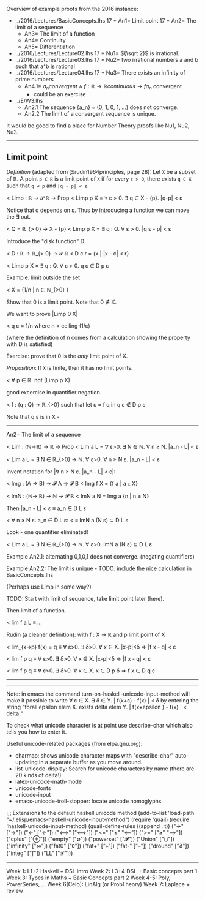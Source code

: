 Overview of example proofs from the 2016 instance:

* ../2016/Lectures/BasicConcepts.lhs
17    * An1= Limit point
17    * An2= The limit of a sequence
    * An3= The limit of a function
    * An4= Continuity
    * An5= Differentiation
* ../2016/Lectures/Lecture02.lhs
17    * Nu1= ${\sqrt 2}$ is irrational.
* ../2016/Lectures/Lecture03.lhs
17    * Nu2= two irrational numbers a and b such that a^b is rational
* ../2016/Lectures/Lecture04.lhs
17    * Nu3= There exists an infinity of prime numbers
    * An4.1= ${a_n} convergent ∧ f : ℝ → ℝ continuous → {f a_n}$ convergent
	    * could be an exercise
* ../E/W3.lhs
    * An2.1 The sequence {a_n} = (0, 1, 0, 1, ...) does not converge.
    * An2.2 The limit of a convergent sequence is unique.

It would be good to find a place for Number Theory proofs like Nu1, Nu2, Nu3.

----------------------------------------------------------------

## Limit point

*Definition* (adapted from @rudin1964principles, page 28): Let `X` be
a subset of ℝ.  A point `p ∈ ℝ` is a limit point of `X` if for every
`ε > 0`, there exists `q ∈ X` such that `q ≠ p` and `|q - p| < ε`.

< Limp : ℝ → 𝒫 ℝ → Prop
< Limp p X = ∀ ε > 0. ∃ q ∈ X - {p}. |q-p| < ε

Notice that q depends on ε. Thus by introducing a function we can move the ∃ out.

< Q = ℝ_{> 0} → X - {p}
< Limp p X = ∃ q : Q. ∀ ε > 0. |q ε - p| < ε

Introduce the "disk function" D.

< D : ℝ → ℝ_{> 0} → 𝒫 ℝ
< D c r = {x | |x - c| < r}

< Limp p X = ∃ q : Q. ∀ ε > 0. q ε ∈ D p ε

Example: limit outside the set

< X = {1/n | n ∈ ℕ_{>0} }

Show that 0 is a limit point. Note that 0 ∉ X.

We want to prove |Limp 0 X|

< q ε = 1/n where n = ceiling (1/ε)

(where the definition of n comes from a calculation showing the property with D is satisfied)

Exercise: prove that 0 is the _only_ limit point of X.

*Proposition*:  If `X` is finite, then it has no limit points.

< ∀ p ∈ ℝ. not (Limp p X)

good excercise in quantifier negation.

< f : (q : Q) → ℝ_{>0}   such that let ε = f q in q ε ∉ D p ε

Note that q ε is in X -

----------------------------------------------------------------

An2= The limit of a sequence

< Lim : (ℕ→ℝ) → ℝ → Prop
< Lim a L = ∀ ε>0. ∃ N ∈ ℕ. ∀ n ≥ N. |a_n - L| < ε

< Lim a L = ∃ N ∈ ℝ_{>0} → ℕ. ∀ ε>0. ∀ n ≥ N ε. |a_n - L| < ε

Invent notation for |∀ n ≥ N ε. |a_n - L| < ε|:

< Img : (A → B) → 𝓟 A → 𝓟 B
< Img f X = {f a | a ∈ X}

< ImN : (ℕ→ ℝ) → ℕ → 𝓟 ℝ
< ImN a N = Img a {n | n ≥ N}

Then |a_n - L| < ε   ≡  a_n ∈ D L ε

<    ∀ n ≥ N ε. a_n ∈ D L ε:
< ≡  ImN a (N ε) ⊆ D L ε

Look - one quantifier eliminated!

< Lim a L = ∃ N ∈ ℝ_{>0} → ℕ. ∀ ε>0. ImN a (N ε) ⊆ D L ε

Example An2.1: alternating 0,1,0,1 does not converge.
  (negating quantifiers)

Example An2.2: The limit is unique - TODO: include the nice calculation in BasicConcepts.lhs

(Perhaps use Limp in some way?)

TODO: Start with limit of sequence, take limit point later (here).

Then limit of a function.

< lim f a L  ≡ …

Rudin (a cleaner definition): with f : X → ℝ and p limit point of X

< lim_{x→p} f(x) = q  ≡ ∀ ε>0. ∃ δ>0. ∀ x ∈ X. |x-p|<δ ⇒ |f x - q| < ε

< lim f p q  ≡ ∀ ε>0. ∃ δ>0. ∀ x ∈ X. |x-p|<δ ⇒ |f x - q| < ε

< lim f p q  ≡ ∀ ε>0. ∃ δ>0. ∀ x ∈ X. x ∈ D p δ ⇒ f x ∈ D q ε


----------------------------------------------------------------


----

Note: in emacs the command
  turn-on-haskell-unicode-input-method
will make it possible to write
  ∀ ε ∈ X. ∃ δ ∈ Y. | f(x+ε) - f(x) | < δ
by entering the string
  "forall epsilon  elem X. exists delta  elem Y. | f(x+epsilon ) - f(x) | < delta "

To check what unicode character is at point use
  describe-char
which also tells you how to enter it.

Useful unicode-related packages (from elpa.gnu.org):
* charmap: shows unicode character maps with "describe-char" auto-updating in a separate buffer as you move around.
* list-unicode-display: Search for unicode characters by name (there are 20 kinds of delta!)
* latex-unicode-math-mode
* unicode-fonts
* unicode-input
* emacs-unicode-troll-stopper: locate unicode homoglyphs

;;; Extensions to the default haskell unicode method
(add-to-list 'load-path "~/.elisp/emacs-haskell-unicode-input-method")
(require 'quail)
(require 'haskell-unicode-input-method)
(quail-define-rules ((append . t))
                    ("->"               ["→"])
                    ("<-"               ["←"])
                    ("<==>"             ["⟺"])
                    ("<="               ["≤" "⟸"])
                    (">="               ["≥" "⟹"])
                    ("cplus"              ["⊕"])
                    ("empty"            ["∅"])
                    ("powerset"         ["𝓟"])
                    ("Union"            ["⋃"])
                    ("infinity"         ["∞"])
                    ("fat0"             ["𝟬"])
                    ("fat+"             ["⧾"])
                    ("fat-"             ["⧿"])
                    ("dround"           ["∂"])
                    ("integ"            ["∫"])
                    ("LL"               ["ℒ"]))


----------------------------------------------------------------

Week 1: L1+2 Haskell + DSL intro
Week 2: L3+4 DSL + Basic concepts part 1
Week 3: Types in Maths + Basic Concepts part 2
Week 4-5: Poly, PowerSeries, ...
Week 6(CeIo): LinAlg (or ProbTheory)
Week 7: Laplace + review
